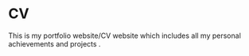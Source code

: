 # CV
This is my portfolio website/CV website which includes all my personal achievements and projects .

